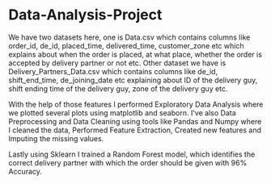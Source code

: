 # Data-Analysis-Project
We have two datasets here, one is Data.csv which contains columns like order_id, de_id, placed_time, delivered_time, customer_zone etc which explains about when the order is placed, at what place, whether the order is accepted by delivery partner or not etc.
Other dataset we have is Delivery_Partners_Data.csv which contains columns like de_id, shift_end_time, de_joining_date etc explaining about ID of the delivery guy, shift ending time of the delivery guy, zone of the delivery guy etc.

With the help of those features I performed Exploratory Data Analysis where we plotted several plots using matplotlib and seaborn. I've also Data Preprocessing and Data Cleaning using tools like Pandas and Numpy where I cleaned the data, Performed Feature Extraction, Created new features and Imputing the missing values.

Lastly using Sklearn I trained a Random Forest model, which identifies the correct delivery partner with which the order should be given with 96% Accuracy.

